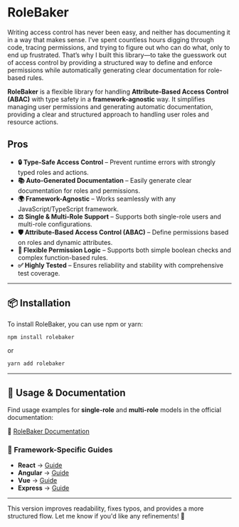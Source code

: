 # RoleBaker

Writing access control has never been easy, and neither has documenting it in a way that makes sense. I’ve spent countless hours digging through code, tracing permissions, and trying to figure out who can do what, only to end up frustrated. That’s why I built this library—to take the guesswork out of access control by providing a structured way to define and enforce permissions while automatically generating clear documentation for role-based rules.

**RoleBaker** is a flexible library for handling **Attribute-Based Access Control (ABAC)** with type safety in a **framework-agnostic** way. It simplifies managing user permissions and generating automatic documentation, providing a clear and structured approach to handling user roles and resource actions.

## Pros

- **🔒 Type-Safe Access Control** – Prevent runtime errors with strongly typed roles and actions.
- **📚 Auto-Generated Documentation** – Easily generate clear documentation for roles and permissions.
- **🌍 Framework-Agnostic** – Works seamlessly with any JavaScript/TypeScript framework.
- **⚖️ Single & Multi-Role Support** – Supports both single-role users and multi-role configurations.
- **🛡️ Attribute-Based Access Control (ABAC)** – Define permissions based on roles and dynamic attributes.
- **🔄 Flexible Permission Logic** – Supports both simple boolean checks and complex function-based rules.
- **✅ Highly Tested** – Ensures reliability and stability with comprehensive test coverage.

---

## 📦 Installation

To install RoleBaker, you can use npm or yarn:

```bash
npm install rolebaker
```

or

```bash
yarn add rolebaker
```

---

## **📝 Usage & Documentation**

Find usage examples for **single-role** and **multi-role** models in the official documentation:

🔗 [RoleBaker Documentation](https://role-baker-docs.vercel.app/)

### **📖 Framework-Specific Guides**

- **React** → [Guide](https://role-baker-docs.vercel.app/frameworks/react)
- **Angular** → [Guide](https://role-baker-docs.vercel.app/frameworks/angular)
- **Vue** → [Guide](https://role-baker-docs.vercel.app/frameworks/vue)
- **Express** → [Guide](https://role-baker-docs.vercel.app/frameworks/express)

---

This version improves readability, fixes typos, and provides a more structured flow. Let me know if you'd like any refinements! 🚀
